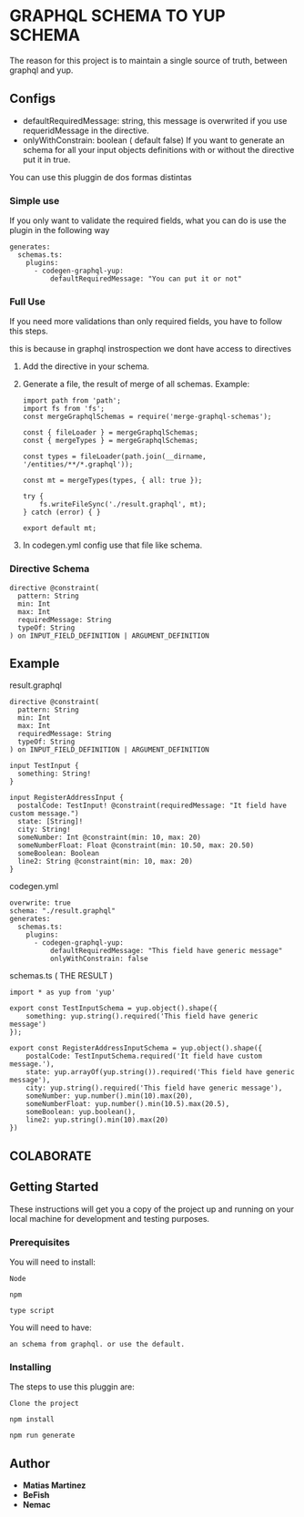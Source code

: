 # GRAPHQL SCHEMA TO YUP SCHEMA

The reason for this project is to maintain a single source of truth, between graphql and yup.

## Configs

- defaultRequiredMessage: string, this message is overwrited if you use requeridMessage in the directive.
- onlyWithConstrain: boolean ( default false) If you want to generate an schema for all your input objects definitions with or without the directive put it in true.

You can use this pluggin de dos formas distintas

### Simple use

If you only want to validate the required fields, what you can do is use the plugin in the following way

```
generates:
  schemas.ts:
    plugins:
      - codegen-graphql-yup:
          defaultRequiredMessage: "You can put it or not"
```

### Full Use

If you need more validations than only required fields, you have to follow this steps.

this is because in graphql instrospection we dont have access to directives

1. Add the directive in your schema.
2. Generate a file, the result of merge of all schemas.
   Example:

   ```
   import path from 'path';
   import fs from 'fs';
   const mergeGraphqlSchemas = require('merge-graphql-schemas');

   const { fileLoader } = mergeGraphqlSchemas;
   const { mergeTypes } = mergeGraphqlSchemas;

   const types = fileLoader(path.join(__dirname, '/entities/**/*.graphql'));

   const mt = mergeTypes(types, { all: true });

   try {
       fs.writeFileSync('./result.graphql', mt);
   } catch (error) { }

   export default mt;
   ```

3. In codegen.yml config use that file like schema.

### Directive Schema

```
directive @constraint(
  pattern: String
  min: Int
  max: Int
  requiredMessage: String
  typeOf: String
) on INPUT_FIELD_DEFINITION | ARGUMENT_DEFINITION
```

## Example

result.graphql

```
directive @constraint(
  pattern: String
  min: Int
  max: Int
  requiredMessage: String
  typeOf: String
) on INPUT_FIELD_DEFINITION | ARGUMENT_DEFINITION

input TestInput {
  something: String!
}

input RegisterAddressInput {
  postalCode: TestInput! @constraint(requiredMessage: "It field have custom message.")
  state: [String]!
  city: String!
  someNumber: Int @constraint(min: 10, max: 20)
  someNumberFloat: Float @constraint(min: 10.50, max: 20.50)
  someBoolean: Boolean
  line2: String @constraint(min: 10, max: 20)
}

```

codegen.yml

```
overwrite: true
schema: "./result.graphql"
generates:
  schemas.ts:
    plugins:
      - codegen-graphql-yup:
          defaultRequiredMessage: "This field have generic message"
          onlyWithConstrain: false

```

schemas.ts ( THE RESULT )

```
import * as yup from 'yup'

export const TestInputSchema = yup.object().shape({
    something: yup.string().required('This field have generic message')
});

export const RegisterAddressInputSchema = yup.object().shape({
    postalCode: TestInputSchema.required('It field have custom message.'),
    state: yup.arrayOf(yup.string()).required('This field have generic message'),
    city: yup.string().required('This field have generic message'),
    someNumber: yup.number().min(10).max(20),
    someNumberFloat: yup.number().min(10.5).max(20.5),
    someBoolean: yup.boolean(),
    line2: yup.string().min(10).max(20)
})

```

## COLABORATE

## Getting Started

These instructions will get you a copy of the project up and running on your local machine for development and testing purposes.

### Prerequisites

You will need to install:

```
Node
```

```
npm
```

```
type script
```

You will need to have:

```
an schema from graphql. or use the default.
```

### Installing

The steps to use this pluggin are:

```
Clone the project
```

```
npm install
```

```
npm run generate
```

## Author

- **Matias Martinez**
- **BeFish**
- **Nemac**
